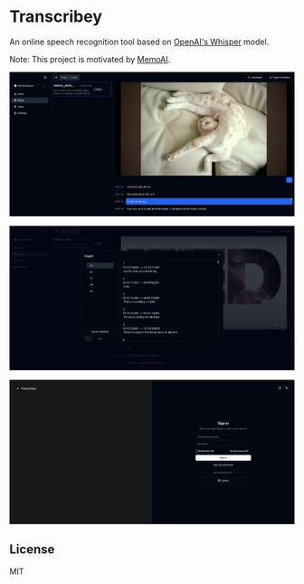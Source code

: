 # Transcribey

An online speech recognition tool based on [OpenAI's Whisper](https://github.com/openai/whisper) model.

Note: This project is motivated by [MemoAI](https://github.com/Makememo/MemoAI).

![Capture 1](./screenshots/Capture%201.jpeg)

![Capture 2](./screenshots/Capture%202.jpeg)

![Capture 3](./screenshots/Capture%203.png)

## License

MIT